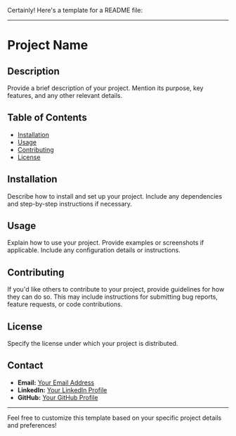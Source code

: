Certainly! Here's a template for a README file:

---

# Project Name

## Description

Provide a brief description of your project. Mention its purpose, key features, and any other relevant details.

## Table of Contents

- [Installation](#installation)
- [Usage](#usage)
- [Contributing](#contributing)
- [License](#license)

## Installation

Describe how to install and set up your project. Include any dependencies and step-by-step instructions if necessary.

## Usage

Explain how to use your project. Provide examples or screenshots if applicable. Include any configuration details or instructions.

## Contributing

If you'd like others to contribute to your project, provide guidelines for how they can do so. This may include instructions for submitting bug reports, feature requests, or code contributions.

## License

Specify the license under which your project is distributed.

## Contact

- **Email:** [Your Email Address](mailto:your.email@example.com)
- **LinkedIn:** [Your LinkedIn Profile](https://www.linkedin.com/in/your-profile)
- **GitHub:** [Your GitHub Profile](https://github.com/yourusername)

---

Feel free to customize this template based on your specific project details and preferences!
